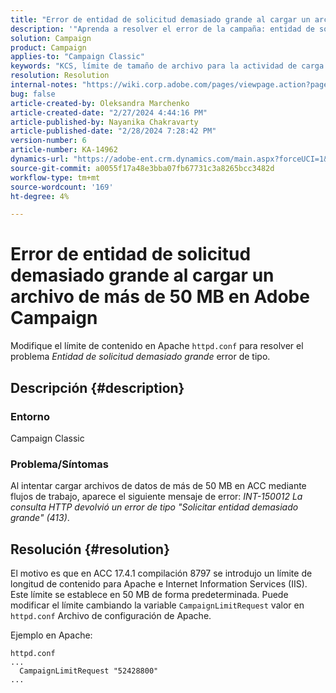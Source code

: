 ```yaml
---
title: "Error de entidad de solicitud demasiado grande al cargar un archivo de más de 50 MB en Adobe Campaign"
description: '"Aprenda a resolver el error de la campaña: entidad de solicitud demasiado grande. Modifique el límite de contenido en el archivo Apache httpd.conf".'
solution: Campaign
product: Campaign
applies-to: "Campaign Classic"
keywords: "KCS, límite de tamaño de archivo para la actividad de carga de datos (archivo), entidad de solicitud demasiado grande, CampaignLimitRequest"
resolution: Resolution
internal-notes: "https://wiki.corp.adobe.com/pages/viewpage.action?pageId=1423015339#ACC-Apache/Tomcat/IIS-WhatisthefilesizelimitforDataloading(file)activity?"
bug: false
article-created-by: Oleksandra Marchenko
article-created-date: "2/27/2024 4:44:16 PM"
article-published-by: Nayanika Chakravarty
article-published-date: "2/28/2024 7:28:42 PM"
version-number: 6
article-number: KA-14962
dynamics-url: "https://adobe-ent.crm.dynamics.com/main.aspx?forceUCI=1&pagetype=entityrecord&etn=knowledgearticle&id=d374466b-8fd5-ee11-9079-6045bd006b3d"
source-git-commit: a0055f17a48e3bba07fb67731c3a8265bcc3482d
workflow-type: tm+mt
source-wordcount: '169'
ht-degree: 4%

---
```


# Error de entidad de solicitud demasiado grande al cargar un archivo de más de 50 MB en Adobe Campaign


Modifique el límite de contenido en Apache `httpd.conf` para resolver el problema *Entidad de solicitud demasiado grande* error de tipo.

## Descripción {#description}


### <b>Entorno</b>

Campaign Classic

### <b>Problema/Síntomas</b>

Al intentar cargar archivos de datos de más de 50 MB en ACC mediante flujos de trabajo, aparece el siguiente mensaje de error: *INT-150012 La consulta HTTP devolvió un error de tipo &quot;Solicitar entidad demasiado grande&quot; (413)*.


## Resolución {#resolution}


El motivo es que en ACC 17.4.1 compilación 8797 se introdujo un límite de longitud de contenido para Apache e Internet Information Services (IIS). Este límite se establece en 50 MB de forma predeterminada. Puede modificar el límite cambiando la variable `CampaignLimitRequest` valor en `httpd.conf` Archivo de configuración de Apache.

Ejemplo en Apache:


```
httpd.conf
...
  CampaignLimitRequest "52428800"
...
```

